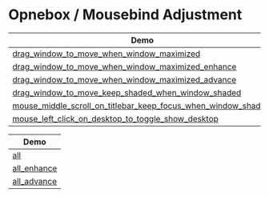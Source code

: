 

# Opnebox / Mousebind Adjustment


| Demo |
| --- |
| [drag_window_to_move_when_window_maximized](drag_window_to_move_when_window_maximized) |
| [drag_window_to_move_when_window_maximized_enhance](drag_window_to_move_when_window_maximized_enhance) |
| [drag_window_to_move_when_window_maximized_advance](drag_window_to_move_when_window_maximized_advance) |
| [drag_window_to_move_keep_shaded_when_window_shaded](drag_window_to_move_keep_shaded_when_window_shaded) |
| [mouse_middle_scroll_on_titlebar_keep_focus_when_window_shading](mouse_middle_scroll_on_titlebar_keep_focus_when_window_shading) |
| [mouse_left_click_on_desktop_to_toggle_show_desktop](mouse_left_click_on_desktop_to_toggle_show_desktop) |


| Demo |
| --- |
| [all](all)|
| [all_enhance](all_enhance)|
| [all_advance](all_advance)|

